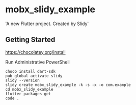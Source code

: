 # mobx_slidy_example

&#x27;A new Flutter project. Created by Slidy&#x27;

## Getting Started

https://chocolatey.org/install

Run Administrative PowerShell

`choco install dart-sdk`<br>
`pub global activate slidy`<br>
`slidy --version`<br>
`slidy create mobx_slidy_example -k -s -x -o com.example`<br>
`cd mobx_slidy_example`<br>
`flutter packages get`<br>
`code .`<br>

